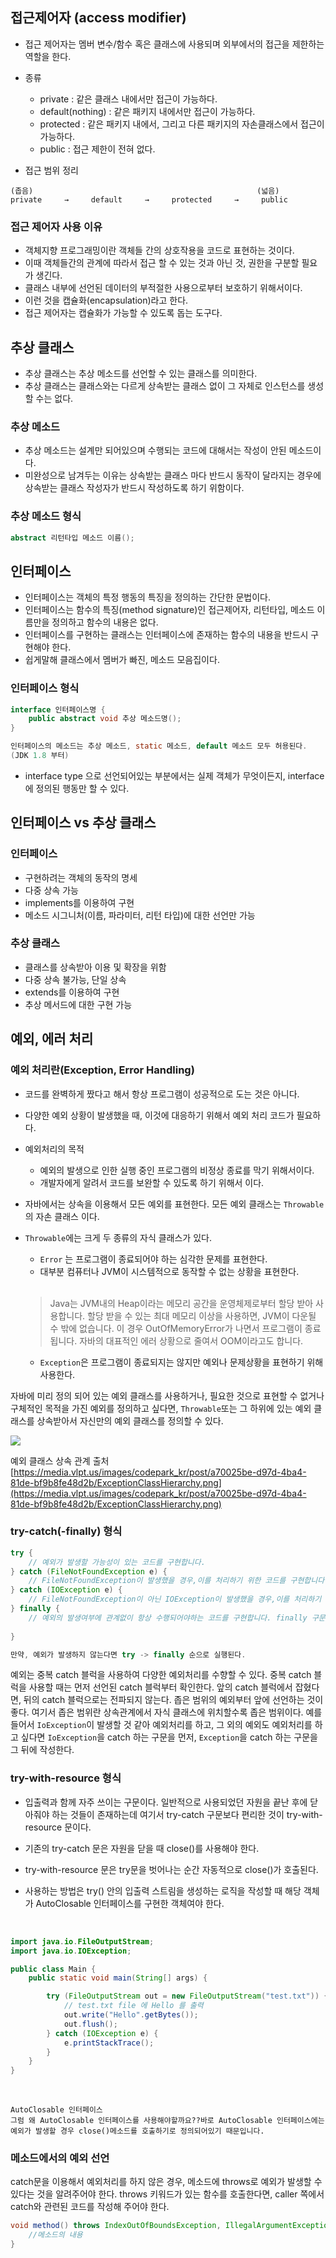 ## 접근제어자 (access modifier)

- 접근 제어자는 멤버 변수/함수 혹은 클래스에 사용되며 외부에서의 접근을 제한하는 역할을 한다.
- 종류
    - private : 같은 클래스 내에서만 접근이 가능하다.
    - default(nothing) : 같은 패키지 내에서만 접근이 가능하다.
    - protected : 같은 패키지 내에서, 그리고 다른 패키지의 자손클래스에서 접근이 가능하다.
    - public : 접근 제한이 전혀 없다.

- 접근 범위 정리

```
(좁음)                                                  (넓음)
private     →     default     →     protected     →     public
```

### 접근 제어자 사용 이유

- 객체지향 프로그래밍이란 객체들 간의 상호작용을 코드로 표현하는 것이다.
- 이때 객체들간의 관계에 따라서 접근 할 수 있는 것과 아닌 것, 권한을 구분할 필요가 생긴다.
- 클래스 내부에 선언된 데이터의 부적절한 사용으로부터 보호하기 위해서이다.
- 이런 것을 캡슐화(encapsulation)라고 한다.
- 접근 제어자는 캡슐화가 가능할 수 있도록 돕는 도구다.


## 추상 클래스

- 추상 클래스는 추상 메소드를 선언할 수 있는 클래스를 의미한다.
- 추상 클래스는 클래스와는 다르게 상속받는 클래스 없이 그 자체로 인스턴스를 생성할 수는 없다.

### 추상 메소드

- 추상 메소드는 설계만 되어있으며 수행되는 코드에 대해서는 작성이 안된 메소드이다.
- 미완성으로 남겨두는 이유는 상속받는 클래스 마다 반드시 동작이 달라지는 경우에 상속받는 클래스 작성자가 반드시 작성하도록 하기 위함이다.

### 추상 메소드 형식
```java
abstract 리턴타입 메소드 이름();
```

## 인터페이스

- 인터페이스는 객체의 특정 행동의 특징을 정의하는 간단한 문법이다.
- 인터페이스는 함수의 특징(method signature)인 접근제어자, 리턴타입, 메소드 이름만을 정의하고 함수의 내용은 없다.
- 인터페이스를 구현하는 클래스는 인터페이스에 존재하는 함수의 내용을 반드시 구현해야 한다.
- 쉽게말해 클래스에서 멤버가 빠진, 메소드 모음집이다.

### 인터페이스 형식

```java
interface 인터페이스명 {
    public abstract void 추상 메소드명();
}

인터페이스의 메소드는 추상 메소드, static 메소드, default 메소드 모두 허용된다.
(JDK 1.8 부터)
```

- interface type 으로 선언되어있는 부분에서는 실제 객체가 무엇이든지, interface에 정의된 행동만 할 수 있다.



## 인터페이스 vs 추상 클래스

### 인터페이스

- 구현하려는 객체의 동작의 명세
- 다중 상속 가능
- implements를 이용하여 구현
- 메소드 시그니처(이름, 파라미터, 리턴 타입)에 대한 선언만 가능

### 추상 클래스

- 클래스를 상속받아 이용 및 확장을 위함
- 다중 상속 불가능, 단일 상속
- extends를 이용하여 구현
- 추상 메서드에 대한 구현 가능

## 예외, 에러 처리

### 예외 처리란(Exception, Error Handling)

- 코드를 완벽하게 짰다고 해서 항상 프로그램이 성공적으로 도는 것은 아니다.
- 다양한 예외 상황이 발생했을 때, 이것에 대응하기 위해서 예외 처리 코드가 필요하다.

- 예외처리의 목적
    - 예외의 발생으로 인한 실행 중인 프로그램의 비정상 종료를 막기 위해서이다.
    - 개발자에게 알려서 코드를 보완할 수 있도록 하기 위해서 이다.

- 자바에서는 상속을 이용해서 모든 예외를 표현한다. 모든 예외 클래스는 `Throwable`의 자손 클래스 이다.

- `Throwable`에는 크게 두 종류의 자식 클래스가 있다.
    - `Error` 는 프로그램이 종료되어야 하는 심각한 문제를 표현한다.
    - 대부분 컴퓨터나 JVM이 시스템적으로 동작할 수 없는 상황을 표현한다.
    
    <br>

    >Java는 JVM내의 Heap이라는 메모리 공간을 운영체제로부터 할당 받아 사용합니다. 할당 받을 수 있는 최대 메모리 이상을 사용하면, JVM이 다운될 수 밖에 없습니다. 이 경우 OutOfMemoryError가 나면서 프로그램이 종료됩니다. 자바의 대표적인 에러 상황으로 줄여서 OOM이라고도 합니다.

    - `Exception`은 프로그램이 종료되지는 않지만 예외나 문제상황을 표현하기 위해 사용한다.

자바에 미리 정의 되어 있는 예외 클래스를 사용하거나, 필요한 것으로 표현할 수 없거나 구체적인 목적을 가진 예외를 정의하고 싶다면, `Throwable`또는 그 하위에 있는 예외 클래스를 상속받아서 자신만의 예외 클래스를 정의할 수 있다.


<img src="https://media.vlpt.us/images/codepark_kr/post/a70025be-d97d-4ba4-81de-bf9b8fe48d2b/ExceptionClassHierarchy.png">

예외 클래스 상속 관계 출처 [https://media.vlpt.us/images/codepark_kr/post/a70025be-d97d-4ba4-81de-bf9b8fe48d2b/ExceptionClassHierarchy.png](https://media.vlpt.us/images/codepark_kr/post/a70025be-d97d-4ba4-81de-bf9b8fe48d2b/ExceptionClassHierarchy.png)
    



### try-catch(-finally) 형식

```java
try {
    // 예외가 발생할 가능성이 있는 코드를 구현합니다.
} catch (FileNotFoundException e) {
    // FileNotFoundException이 발생했을 경우,이를 처리하기 위한 코드를 구현합니다.
} catch (IOException e) {
    // FileNotFoundException이 아닌 IOException이 발생했을 경우,이를 처리하기 위한 코드를 구현합니다.
} finally {
    // 예외의 발생여부에 관계없이 항상 수행되어야하는 코드를 구현합니다. finally 구문은 필수는 아닙니다.
    
}

만약, 예외가 발생하지 않는다면 try -> finally 순으로 실행된다.

```

예외는 중복 catch 블럭을 사용하여 다양한 예외처리를 수향할 수 있다. 중복 catch 블럭을 사용할 때는 먼저 선언된 catch 블럭부터 확인한다. 앞의 catch 블럭에서 잡혔다면, 뒤의 catch 블럭으로는 전파되지 않는다. 좁은 범위의 예외부터 앞에 선언하는 것이 좋다. 여기서 좁은 범위란 상속관계에서 자식 클래스에 위치할수록 좁은 범위이다. 예를 들어서 `IoException`이 발생할 것 같아 예외처리를 하고, 그 외의 예외도 예외처리를 하고 싶다면 `IoException`을 catch 하는 구문을 먼저, `Exception`을 catch 하는 구문을 그 뒤에 작성한다.


### try-with-resource 형식

- 입출력과 함께 자주 쓰이는 구문이다. 일반적으로 사용되었던 자원을 끝난 후에 닫아줘야 하는 것들이 존재하는데 여기서 try-catch 구문보다 편리한 것이 try-with-resource 문이다. 
- 기존의 try-catch 문은 자원을 닫을 때 close()를 사용해야 한다.
- try-with-resource 문은 try문을 벗어나는 순간 자동적으로 close()가 호출된다.

- 사용하는 방법은 try() 안의 입출력 스트림을 생성하는 로직을 작성할 때 해당 객체가 AutoClosable 인터페이스를 구현한 객체여야 한다.

<br>

```java
import java.io.FileOutputStream;
import java.io.IOException;

public class Main {
    public static void main(String[] args) {

        try (FileOutputStream out = new FileOutputStream("test.txt")) {
            // test.txt file 에 Hello 를 출력
            out.write("Hello".getBytes());
            out.flush();
        } catch (IOException e) {
            e.printStackTrace();
        }
    }
}
```

<br>

```
AutoClosable 인터페이스
그럼 왜 AutoClosable 인터페이스를 사용해야할까요??바로 AutoClosable 인터페이스에는 예외가 발생할 경우 close()메소드를 호출하기로 정의되어있기 때문입니다.
```

### 메소드에서의 예외 선언

catch문을 이용해서 예외처리를 하지 않은 경우, 메소드에 throws로 예외가 발생할 수 있다는 것을 알려주어야 한다. throws 키워드가 있는 함수를 호출한다면, caller 쪽에서 catch와 관련된 코드를 작성해 주어야 한다.

```java
void method() throws IndexOutOfBoundsException, IllegalArgumentException {
    //메소드의 내용
}
```